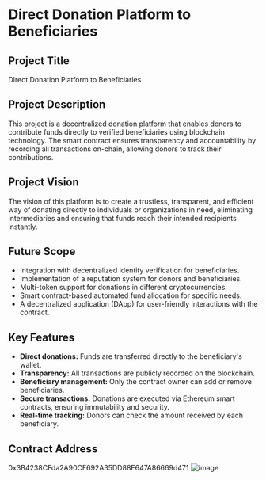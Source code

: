 # Direct Donation Platform to Beneficiaries

## Project Title
Direct Donation Platform to Beneficiaries

## Project Description
This project is a decentralized donation platform that enables donors to contribute funds directly to verified beneficiaries using blockchain technology. The smart contract ensures transparency and accountability by recording all transactions on-chain, allowing donors to track their contributions.

## Project Vision
The vision of this platform is to create a trustless, transparent, and efficient way of donating directly to individuals or organizations in need, eliminating intermediaries and ensuring that funds reach their intended recipients instantly.

## Future Scope
- Integration with decentralized identity verification for beneficiaries.
- Implementation of a reputation system for donors and beneficiaries.
- Multi-token support for donations in different cryptocurrencies.
- Smart contract-based automated fund allocation for specific needs.
- A decentralized application (DApp) for user-friendly interactions with the contract.

## Key Features
- **Direct donations:** Funds are transferred directly to the beneficiary's wallet.
- **Transparency:** All transactions are publicly recorded on the blockchain.
- **Beneficiary management:** Only the contract owner can add or remove beneficiaries.
- **Secure transactions:** Donations are executed via Ethereum smart contracts, ensuring immutability and security.
- **Real-time tracking:** Donors can check the amount received by each beneficiary.

## Contract Address
0x3B4238CFda2A90CF692A35DD88E647A86669d471
![image](https://github.com/user-attachments/assets/942186fe-e8c8-4054-95c2-7938766e2dab)
